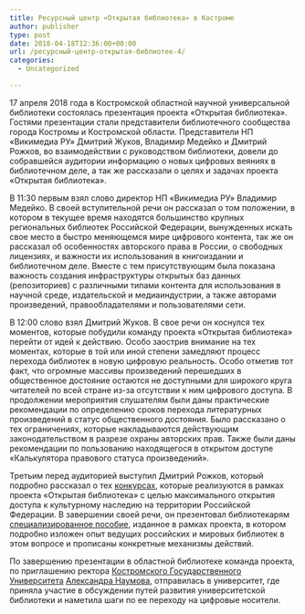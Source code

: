 ```yaml
---
title: Ресурсный центр «Открытая библиотека» в Костроме
author: publisher
type: post
date: 2018-04-18T12:36:00+00:00
url: /ресурсный-центр-открытая-библиотек-4/
categories:
  - Uncategorized

---
```

17 апреля 2018 года в Костромской областной научной универсальной библиотеки состоялась презентация проекта «Открытая библиотека». Гостями презентации стали представители библиотечного сообщества города Костромы и Костромской области. Представители НП «Викимедиа РУ» Дмитрий Жуков, Владимир Медейко и Дмитрий Рожков, во взаимодействии с руководством библиотеки, довели до собравшейся аудитории информацию о новых цифровых веяниях в библиотечном деле, а так же рассказали о целях и задачах проекта «Открытая библиотека».

В 11:30 первым взял слово директор НП «Викимедиа РУ» Владимир Медейко. В своей вступительной речи он рассказал о том положении, в котором в текущее время находятся большинство крупных региональных библиотек Российской Федерации, вынужденных искать свое место в быстро меняющемся мире цифрового контента, так же он рассказал об особенностях авторского права в России, о свободных лицензиях, и важности их использования в книгоиздании и библиотечном деле. Вместе с тем присутствующим была показана важность создания инфраструктуры открытых баз данных (репозиториев) с различными типами контента для использования в научной среде, издательской и медиаиндустрии, а также авторами произведений, правообладателями и пользователями сети.

В 12:00 слово взял Дмитрий Жуков. В свое речи он коснулся тех моментов, которые побудили команду проекта «Открытая библиотека» перейти от идей к действию. Особо заострив внимание на тех моментах, которые в той или иной степени замедляют процесс перехода библиотек в новую цифровую реальность. Особо отметив тот факт, что огромные массивы произведений перешедших в общественное достояние остаются не доступными для широкого круга читателей по всей стране из-за отсутствии к ним цифрового доступа. В продолжении мероприятия слушателям были даны практические рекомендации по определению сроков перехода литературных произведений в статус общественного достояния. Было рассказано о тех ограничениях, которые накладываются действующим законодательством в разрезе охраны авторских прав. Также были даны рекомендации по пользованию находящегося в открытом доступе «Калькулятора правового статуса произведений».

Третьим перед аудиторией выступил Дмитрий Рожков, который подробно рассказал о тех [конкурсах][1], которые реализуются в рамках проекта «Открытая библиотека» с целью максимального открытия доступа к культурному наследию на территории Российской Федерации. В завершении своей речи, он презентовал библиотекарям [специализированное пособие][2], изданное в рамках проекта, в котором подробно изложен опыт ведущих российских и мировых библиотек в этом вопросе и прописаны конкретные механизмы действий.

По завершению презентации в областной библиотеке команда проекта, по приглашению ректора [Костромского Государственного Университета][3] [Александра Наумова][4], отправилась в университет, где приняла участие в обсуждении путей развития университетской библиотеки и наметила шаги по ее переходу на цифровые носители.

 [1]: http://obib.ru/o/%D0%9A%D0%BE%D0%BD%D0%BA%D1%83%D1%80%D1%81%D1%8B/%D0%9E%D1%82%D0%BA%D1%80%D1%8B%D1%82%D0%B0%D1%8F_%D0%B1%D0%B8%D0%B1%D0%BB%D0%B8%D0%BE%D1%82%D0%B5%D0%BA%D0%B0
 [2]: https://ru.wikimedia.org/wiki/%D0%A4%D0%B0%D0%B9%D0%BB:%D0%9E%D1%82%D0%BA%D1%80%D1%8B%D1%82%D0%B0%D1%8F_%D0%B1%D0%B8%D0%B1%D0%BB%D0%B8%D0%BE%D1%82%D0%B5%D0%BA%D0%B0.pdf
 [3]: https://ru.wikipedia.org/wiki/%D0%9A%D0%BE%D1%81%D1%82%D1%80%D0%BE%D0%BC%D1%81%D0%BA%D0%BE%D0%B9_%D0%B3%D0%BE%D1%81%D1%83%D0%B4%D0%B0%D1%80%D1%81%D1%82%D0%B2%D0%B5%D0%BD%D0%BD%D1%8B%D0%B9_%D1%83%D0%BD%D0%B8%D0%B2%D0%B5%D1%80%D1%81%D0%B8%D1%82%D0%B5%D1%82
 [4]: https://ru.wikipedia.org/wiki/%D0%9D%D0%B0%D1%83%D0%BC%D0%BE%D0%B2,_%D0%90%D0%BB%D0%B5%D0%BA%D1%81%D0%B0%D0%BD%D0%B4%D1%80_%D0%A0%D1%83%D0%B4%D0%BE%D0%BB%D1%8C%D1%84%D0%BE%D0%B2%D0%B8%D1%87